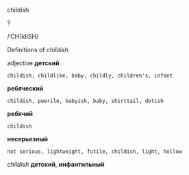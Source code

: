childish

?

/ˈCHīldiSH/

Definitions of _childish_

adjective
**детский**

    childish, childlike, baby, childly, children's, infant
**ребяческий**

    childish, puerile, babyish, baby, shirttail, dotish
**ребячий**

    childish
**несерьезный**

    not serious, lightweight, futile, childish, light, hollow

_childish_
**детский**, **инфантильный**